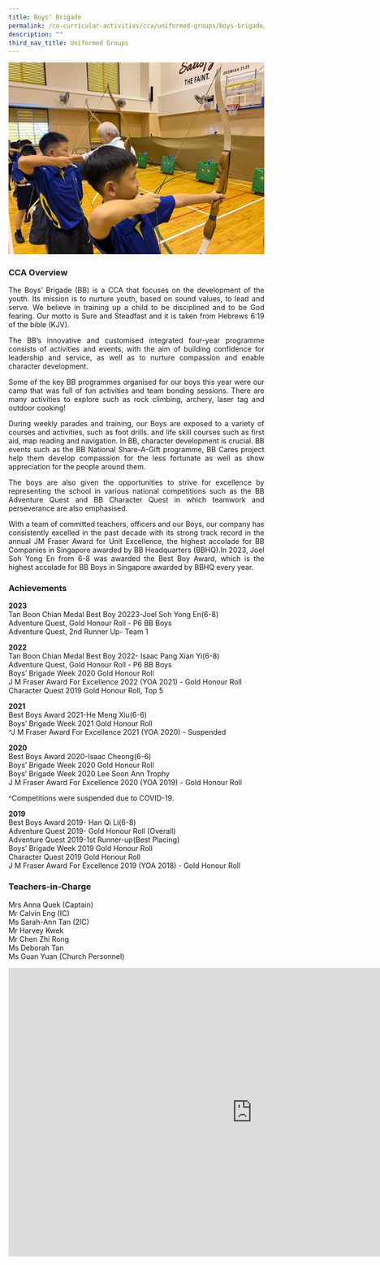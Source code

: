 ```yaml
---
title: Boys' Brigade
permalink: /co-curricular-activities/cca/uniformed-groups/boys-brigade/
description: ""
third_nav_title: Uniformed Groups
---
```

![](/images/BB_Picture4.jpg)

### CCA Overview&nbsp;

<p style="text-align: justify;">The Boys’ Brigade (BB) is a CCA that focuses on the development of the youth. Its mission is to nurture youth, based on sound values, to lead and serve. We believe in training up a child to be disciplined and to be God fearing. Our motto is Sure and Steadfast and it is taken from Hebrews 6:19 of the bible (KJV).

</p><p style="text-align: justify;">The BB’s innovative and customised integrated four-year programme consists of activities and events, with the aim of building confidence for leadership and service, as well as to nurture compassion and enable character development.

</p><p style="text-align: justify;">Some of the key BB programmes organised for our boys this year were our camp that was full of fun activities and team bonding sessions. There are many activities to explore such as rock climbing, archery, laser tag and outdoor cooking!

</p><p style="text-align: justify;">During weekly parades and training, our Boys are exposed to a variety of courses and activities, such as foot drills. and life skill courses such as first aid, map reading and navigation. In BB, character development is crucial. BB events such as the BB National Share-A-Gift programme, BB Cares project help them develop compassion for the less fortunate as well as show appreciation for the people around them.

</p><p style="text-align: justify;">The boys are also given the opportunities to strive for excellence by representing the school in various national competitions such as the BB Adventure Quest and BB Character Quest in which teamwork and perseverance are also emphasised.

</p><p style="text-align: justify;">With a team of committed teachers, officers and our Boys, our company has consistently excelled in the past decade with its strong track record in the annual JM Fraser Award for Unit Excellence, the highest accolade for BB Companies in Singapore awarded by BB Headquarters (BBHQ).In 2023, Joel Soh Yong En from 6-8 was awarded the Best Boy Award, which is the highest accolade for BB Boys in Singapore awarded by BBHQ every year.<br></p>


### Achievements&nbsp;<br>
<b>2023</b> <br>
Tan Boon Chian Medal Best Boy 20223-Joel Soh Yong En(6-8)  <br>
Adventure Quest, Gold Honour Roll - P6 BB Boys  <br>
Adventure Quest, 2nd Runner Up- Team 1<br>

<b>2022</b> <br>
Tan Boon Chian Medal Best Boy 2022- Isaac Pang Xian Yi(6-8)  <br>
Adventure Quest, Gold Honour Roll - P6 BB Boys  <br>
Boys’ Brigade Week 2020 Gold Honour Roll  <br>
J M Fraser Award For Excellence 2022 (YOA 2021) - Gold Honour Roll  <br>
Character Quest 2019 Gold Honour Roll, Top 5<br>

<b>2021</b> <br>
Best Boys Award 2021-He Meng Xiu(6-6)<br>
Boys’ Brigade Week 2021 Gold Honour Roll<br>
^J M Fraser Award For Excellence 2021 (YOA 2020) - Suspended<br>

<b>2020</b> <br>
Best Boys Award 2020-Isaac Cheong(6-6)<br>
Boys’ Brigade Week 2020 Gold Honour Roll<br>
Boys’ Brigade Week 2020 Lee Soon Ann Trophy<br>
J M Fraser Award For Excellence 2020 (YOA 2019) - Gold Honour Roll<br>

^Competitions were suspended due to COVID-19.<br>
  

<b>2019</b> <br>
Best Boys Award 2019- Han Qi Li(6-8)<br>
Adventure Quest 2019- Gold Honour Roll (Overall)<br>
Adventure Quest 2019-1st Runner-up(Best Placing)<br>
Boys’ Brigade Week 2019 Gold Honour Roll<br>
Character Quest 2019 Gold Honour Roll<br>
J M Fraser Award For Excellence 2019 (YOA 2018) - Gold Honour Roll<br><p></p>

### Teachers-in-Charge<br>
Mrs Anna Quek (Captain) <br>
Mr Calvin Eng (IC) <br> 
Ms Sarah-Ann Tan (2IC) <br> 
Mr Harvey Kwek&nbsp;<br> 
Mr Chen Zhi Rong<br>
Ms Deborah Tan<br>
Ms Guan Yuan (Church Personnel)<br>
	
<iframe allowfullscreen="true" height="569" width="960" frameborder="0" src="https://docs.google.com/presentation/d/e/2PACX-1vQ-oTahjltvoF-2uERUgRC81WNbAbzva3nRlDrh6kIi2IfEjC2-XUIeb5HpyVNsQKy10vv-tTBEgTIw/embed?start=true&amp;loop=true&amp;delayms=3000"></iframe><p></p>